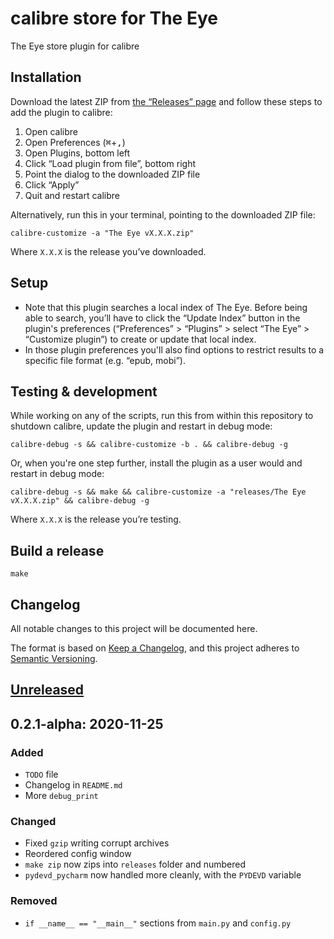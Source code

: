 # calibre store for The Eye

The Eye store plugin for calibre

## Installation

Download the latest ZIP from [the “Releases” page](https://github.com/harmtemolder/calibre-store-the-eye/releases) and follow these steps to add the plugin to calibre:

1. Open calibre
1. Open Preferences (<kbd>⌘</kbd>+<kbd>,</kbd>)
1. Open Plugins, bottom left
1. Click “Load plugin from file”, bottom right
1. Point the dialog to the downloaded ZIP file
1. Click “Apply”
1. Quit and restart calibre

Alternatively, run this in your terminal, pointing to the downloaded ZIP file:

```shell
calibre-customize -a "The Eye vX.X.X.zip"
```

Where `X.X.X` is the release you’ve downloaded.

## Setup

* Note that this plugin searches a local index of The Eye. Before being able to search, you’ll have to click the “Update Index” button in the plugin's preferences (“Preferences” > “Plugins” > select “The Eye” > “Customize plugin”) to create or update that local index.
* In those plugin preferences you'll also find options to restrict results to a specific file format (e.g. “epub, mobi”).

## Testing & development

While working on any of the scripts, run this from within this repository to shutdown calibre, update the plugin and restart in debug mode:

```shell
calibre-debug -s && calibre-customize -b . && calibre-debug -g
```

Or, when you're one step further, install the plugin as a user would and restart in debug mode:

```shell
calibre-debug -s && make && calibre-customize -a "releases/The Eye vX.X.X.zip" && calibre-debug -g
```

Where `X.X.X` is the release you’re testing.

## Build a release

```shell
make
```

## Changelog
All notable changes to this project will be documented here.

The format is based on [Keep a Changelog](https://keepachangelog.com/en/1.0.0/), and this project adheres to [Semantic Versioning](https://semver.org/spec/v2.0.0.html).

## [Unreleased]

## 0.2.1-alpha: 2020-11-25
### Added
- `TODO` file
- Changelog in `README.md`
- More `debug_print`

### Changed
- Fixed `gzip` writing corrupt archives
- Reordered config window
- `make zip` now zips into `releases` folder and numbered
- `pydevd_pycharm` now handled more cleanly, with the `PYDEVD` variable

### Removed
- `if __name__ == "__main__"` sections from `main.py` and `config.py`

[Unreleased]: https://git.sr.ht/~harmtemolder/koreader-calibre-plugin/tree
